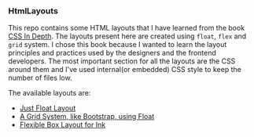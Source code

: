 ### HtmlLayouts

This repo contains some HTML layouts that I have learned from the book [CSS In Depth](https://www.manning.com/books/css-in-depth). The layouts present here are created using `float`, `flex` and `grid` system. I chose this book because I wanted to learn the layout principles and practices used by the designers and the frontend developers. The most important section for all the layouts are the CSS around them and I've used internal(or embedded) CSS style to keep the number of files low.

The available layouts are:
- [Just Float Layout](https://github.com/pallavJha/htmlLayouts/blob/master/making-sense-of-floats/float_left_layout.html)
- [A Grid System, like Bootstrap, using Float](https://github.com/pallavJha/htmlLayouts/blob/master/making-sense-of-floats/grid_systems.html)
- [Flexible Box Layout for Ink](https://github.com/pallavJha/htmlLayouts/blob/master/flexible-box-layout/ink_page.html)
